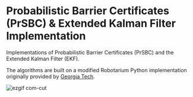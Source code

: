 # Probabilistic Barrier Certificates (PrSBC) & Extended Kalman Filter Implementation

Implementations of Probabilistic Barrier Certificates (PrSBC) and the Extended Kalman Filter (EKF).

The algorithms are built on a modified Robotarium Python implementation originally provided by [Georgia Tech](https://www.robotarium.gatech.edu/).




![ezgif com-cut](https://github.com/user-attachments/assets/695d7b70-e371-4b34-86ed-395645849eb7)
